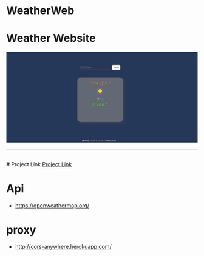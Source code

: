 # WeatherWeb

# Weather Website
<img src="https://github.com/himanshudadheech/WeatherWeb/blob/main/icon/ss.jpg" alt="img"/>
<hr/>
<br/>
# Project Link
<a href="https://himanshudadheech.github.io/WeatherWeb/index.html" target="_blank">Project Link</a>
<br/>

# Api
- https://openweathermap.org/
# proxy
- http://cors-anywhere.herokuapp.com/
